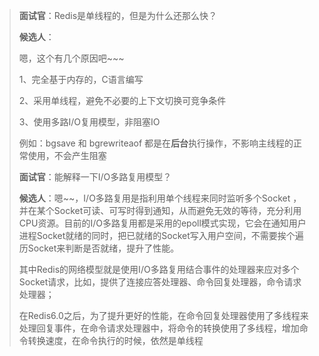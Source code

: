 > **面试官**：Redis是单线程的，但是为什么还那么快？
>
> **候选人**：
>
> 嗯，这个有几个原因吧~~~
>
> 1、完全基于内存的，C语言编写
>
> 2、采用单线程，避免不必要的上下文切换可竞争条件
>
> 3、使用多路I/O复用模型，非阻塞IO
>
> 例如：bgsave 和 bgrewriteaof  都是在**后台**执行操作，不影响主线程的正常使用，不会产生阻塞
>
> **面试官**：能解释一下I/O多路复用模型？
>
> **候选人**：嗯~~，I/O多路复用是指利用单个线程来同时监听多个Socket ，并在某个Socket可读、可写时得到通知，从而避免无效的等待，充分利用CPU资源。目前的I/O多路复用都是采用的epoll模式实现，它会在通知用户进程Socket就绪的同时，把已就绪的Socket写入用户空间，不需要挨个遍历Socket来判断是否就绪，提升了性能。
>
> 其中Redis的网络模型就是使用I/O多路复用结合事件的处理器来应对多个Socket请求，比如，提供了连接应答处理器、命令回复处理器，命令请求处理器；
>
> 在Redis6.0之后，为了提升更好的性能，在命令回复处理器使用了多线程来处理回复事件，在命令请求处理器中，将命令的转换使用了多线程，增加命令转换速度，在命令执行的时候，依然是单线程